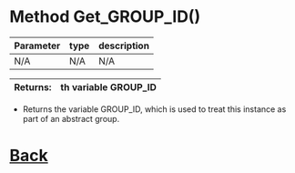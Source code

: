 # Method Get_GROUP_ID()

| Parameter   |  type   |              description                   |
|--           |       --|--                                          |
|   N/A      | N/A  |           N/A                 |

| Returns:  | th variable GROUP_ID |
|--         |                             --|

- Returns the variable GROUP_ID, which is used to treat this instance as part of an abstract group.

# [Back](https://github.com/Ced30/GML-GUI-Library-GGL-Documentation/blob/main/API/Common_Methods.md)
